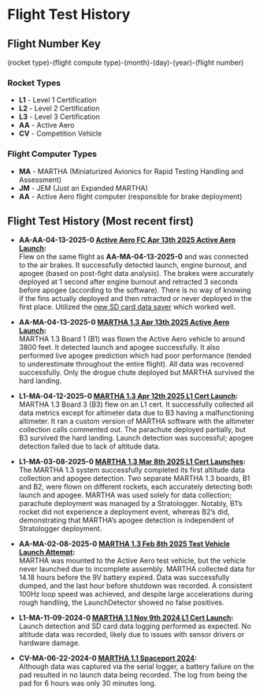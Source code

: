 # Flight Test History

## Flight Number Key
(rocket type)-(flight compute type)-(month)-(day)-(year)-(flight number)

### Rocket Types
- **L1** - Level 1 Certification
- **L2** - Level 2 Certification
- **L3** - Level 3 Certification
- **AA** - Active Aero
- **CV** - Competition Vehicle

### Flight Computer Types
- **MA** - MARTHA (Miniaturized Avionics for Rapid Testing Handling and Assessment)
- **JM** - JEM (Just an Expanded MARTHA)
- **AA** - Active Aero flight computer (responsible for brake deployment)

## Flight Test History (Most recent first)

- **AA-AA-04-13-2025-0 [Active Aero FC Apr 13th 2025 Active Aero Launch](https://github.com/CURocketEngineering/Active-Aero/releases/tag/1.0):**  
  Flew on the same flight as **AA-MA-04-13-2025-0** and was connected to the air brakes. It successfully detected launch, engine burnout, and apogee (based on post-fight data analysis). The brakes were accurately deployed at 1 second after engine burnout and retracted 3 seconds before apogee (according to the software). There is no way of knowing if the fins actually deployed and then retracted or never deployed in the first place. Utilized the [new SD card data saver](include/data_handling/DataSaverBigSD.h) which worked well. 


- **AA-MA-04-13-2025-0 [MARTHA 1.3 Apr 13th 2025 Active Aero Launch](https://github.com/CURocketEngineering/MARTHA-1.3/releases/tag/1.1.0):**  
  MARTHA 1.3 Board 1 (B1) was flown the Active Aero vehicle to around 3800 feet. It detected launch and apogee successfully. It also performed live apogee prediction which had poor performance (tended to underestimate throughout the entire flight). All data was recovered successfully. Only the drogue chute deployed but MARTHA survived the hard landing. 

- **L1-MA-04-12-2025-0 [MARTHA 1.3 Apr 12th 2025 L1 Cert Launch](https://github.com/CURocketEngineering/MARTHA-1.3/releases/tag/1.0.2-no-alt):**  
  MARTHA 1.3 Board 3 (B3) flew on an L1 cert. It successfully collected all data metrics except for altimeter data due to B3 having a malfunctioning altimeter. It ran a custom version of MARTHA software with the altimeter collection calls commented out. The parachute deployed partially, but B3 survived the hard landing. Launch detection was successful; apogee detection failed due to lack of altitude data.

- **L1-MA-03-08-2025-0 [MARTHA 1.3 Mar 8th 2025 L1 Cert Launches](https://github.com/CURocketEngineering/MARTHA-1.3/releases/tag/1.0.1):**  
  The MARTHA 1.3 system successfully completed its first altitude data collection and apogee detection. Two separate MARTHA 1.3 boards, B1 and B2, were flown on different rockets, each accurately detecting both launch and apogee. MARTHA was used solely for data collection; parachute deployment was managed by a Stratologger. Notably, B1’s rocket did not experience a deployment event, whereas B2’s did, demonstrating that MARTHA’s apogee detection is independent of Stratologger deployment.

- **AA-MA-02-08-2025-0 [MARTHA 1.3 Feb 8th 2025 Test Vehicle Launch Attempt](https://github.com/CURocketEngineering/MARTHA-1.3/releases/tag/1.0.0):**  
  MARTHA was mounted to the Active Aero test vehicle, but the vehicle never launched due to incomplete assembly. MARTHA collected data for 14.18 hours before the 9V battery expired. Data was successfully dumped, and the last hour before shutdown was recorded. A consistent 100Hz loop speed was achieved, and despite large accelerations during rough handling, the LaunchDetector showed no false positives.

- **L1-MA-11-09-2024-0 [MARTHA 1.1 Nov 9th 2024 L1 Cert Launch](https://github.com/CURocketEngineering/MARTHA-1.1/releases/tag/v1.1.0):**  
  Launch detection and SD card data logging performed as expected. No altitude data was recorded, likely due to issues with sensor drivers or hardware damage.

- **CV-MA-06-22-2024-0 [MARTHA 1.1 Spaceport 2024](https://github.com/CURocketEngineering/MARTHA-1.1/releases/tag/v1.0.0):**  
  Although data was captured via the serial logger, a battery failure on the pad resulted in no launch data being recorded. The log from being the pad for 6 hours was only 30 minutes long.

